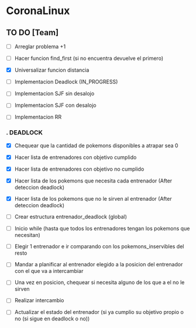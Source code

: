 # CoronaLinux 


## TO DO [Team]

- [ ] Arreglar problema +1
- [ ] Hacer funcion find_first (si no encuentra devuelve el primero)
- [X] Universalizar funcion distancia
- [ ] Implementacion Deadlock (IN_PROGRESS)
- [ ] Implementacion SJF sin desalojo
- [ ] Implementacion SJF con desalojo
- [ ] Implementacion RR


### . DEADLOCK  

- [X] Chequear que la cantidad de pokemons disponibles a atrapar sea 0
- [X] Hacer lista de entrenadores con objetivo cumplido
- [X] Hacer lista de entrenadores con objetivo no cumplido
- [X] Hacer lista de los pokemons que necesita cada entrenador (After deteccion deadlock)
- [X] Hacer lista de los pokemons que no le sirven al entrenador (After deteccion deadlock)
- [ ] Crear estructura entrenador_deadlock (global)
- [ ] Inicio while (hasta que todos los entrenadores tengan los pokemons que necesitan)
- [ ] Elegir 1 entrenador e ir comparando con los pokemons_inservibles del resto
- [ ] Mandar a planificar al entrenador elegido a la posicion del entrenador con el que va a intercambiar
- [ ] Una vez en posicion, chequear si necesita alguno de los que a el no le sirven
- [ ] Realizar intercambio
- [ ] Actualizar el estado del entrenador (si ya cumplio su objetivo propio o no (si sigue en deadlock o no))

